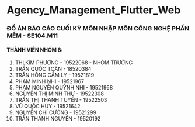 # Agency_Management_Flutter_Web

### **ĐỒ ÁN BÁO CÁO CUỐI KỲ MÔN NHẬP MÔN CÔNG NGHỆ PHẦN MỀM - SE104.M11**

#### THÀNH VIÊN NHÓM 8: 

1. THỊ KIM PHƯƠNG - 19522068 - NHÓM TRƯỞNG
2. TRẦN QUỐC TOÀN - 18520384
3. TRẦN HỒNG CẨM LY - 19521819
4. PHẠM MINH NHI - 19521967
5. PHẠM NGUYỄN QUỲNH NHI - 19521968
6. NGUYỄN THỊ MINH THƯ - 19522308
7. TRẦN THỊ THANH TUYỀN - 19522503
8. VŨ QUỐC HUY - 19521642
9. NGUYỄN CHÍ CƯỜNG - 19521299
10. TRẦN THANH NGUYÊN - 19520192


